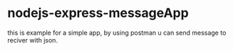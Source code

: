 # nodejs-express-messageApp
this is example for a simple app, by using postman u can send message to reciver with json. 
